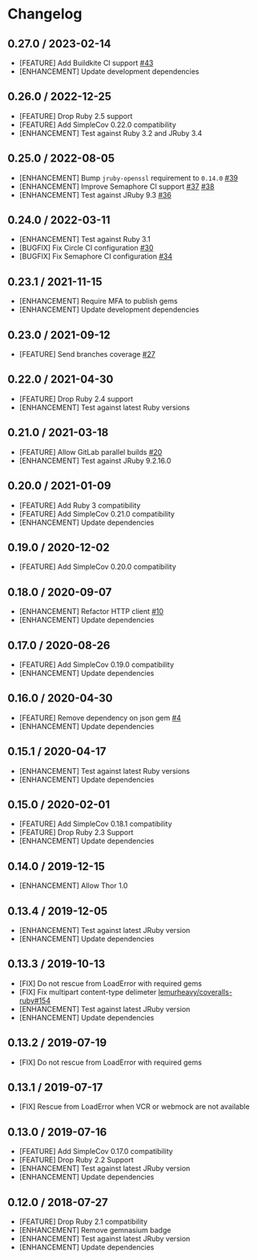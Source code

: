 # Changelog

## 0.27.0 / 2023-02-14

* [FEATURE] Add Buildkite CI support [#43](https://github.com/tagliala/coveralls-ruby-reborn/pull/43)
* [ENHANCEMENT] Update development dependencies

## 0.26.0 / 2022-12-25

* [FEATURE] Drop Ruby 2.5 support
* [FEATURE] Add SimpleCov 0.22.0 compatibility
* [ENHANCEMENT] Test against Ruby 3.2 and JRuby 3.4

## 0.25.0 / 2022-08-05

* [ENHANCEMENT] Bump `jruby-openssl` requirement to `0.14.0` [#39](https://github.com/tagliala/coveralls-ruby-reborn/pull/39)
* [ENHANCEMENT] Improve Semaphore CI support [#37](https://github.com/tagliala/coveralls-ruby-reborn/pull/37) [#38](https://github.com/tagliala/coveralls-ruby-reborn/pull/38)
* [ENHANCEMENT] Test against JRuby 9.3 [#36](https://github.com/tagliala/coveralls-ruby-reborn/pull/36)

## 0.24.0 / 2022-03-11

* [ENHANCEMENT] Test against Ruby 3.1
* [BUGFIX] Fix Circle CI configuration [#30](https://github.com/tagliala/coveralls-ruby-reborn/issues/30)
* [BUGFIX] Fix Semaphore CI configuration [#34](https://github.com/tagliala/coveralls-ruby-reborn/pull/34)

## 0.23.1 / 2021-11-15

* [ENHANCEMENT] Require MFA to publish gems
* [ENHANCEMENT] Update development dependencies

## 0.23.0 / 2021-09-12

* [FEATURE] Send branches coverage [#27](https://github.com/tagliala/coveralls-ruby-reborn/pull/27)

## 0.22.0 / 2021-04-30

* [FEATURE] Drop Ruby 2.4 support
* [ENHANCEMENT] Test against latest Ruby versions

## 0.21.0 / 2021-03-18

* [FEATURE] Allow GitLab parallel builds [#20](https://github.com/tagliala/coveralls-ruby-reborn/pull/20)
* [ENHANCEMENT] Test against JRuby 9.2.16.0

## 0.20.0 / 2021-01-09

* [FEATURE] Add Ruby 3 compatibility
* [FEATURE] Add SimpleCov 0.21.0 compatibility
* [ENHANCEMENT] Update dependencies

## 0.19.0 / 2020-12-02

* [FEATURE] Add SimpleCov 0.20.0 compatibility

## 0.18.0 / 2020-09-07

* [ENHANCEMENT] Refactor HTTP client [#10](https://github.com/tagliala/coveralls-ruby-reborn/pull/10)
* [ENHANCEMENT] Update dependencies

## 0.17.0 / 2020-08-26

* [FEATURE] Add SimpleCov 0.19.0 compatibility
* [ENHANCEMENT] Update dependencies

## 0.16.0 / 2020-04-30

* [FEATURE] Remove dependency on json gem [#4](https://github.com/tagliala/coveralls-ruby-reborn/pull/4)
* [ENHANCEMENT] Update dependencies

## 0.15.1 / 2020-04-17

* [ENHANCEMENT] Test against latest Ruby versions
* [ENHANCEMENT] Update dependencies

## 0.15.0 / 2020-02-01

* [FEATURE] Add SimpleCov 0.18.1 compatibility
* [FEATURE] Drop Ruby 2.3 Support
* [ENHANCEMENT] Update dependencies

## 0.14.0 / 2019-12-15

* [ENHANCEMENT] Allow Thor 1.0

## 0.13.4 / 2019-12-05

* [ENHANCEMENT] Test against latest JRuby version
* [ENHANCEMENT] Update dependencies

## 0.13.3 / 2019-10-13

* [FIX] Do not rescue from LoadError with required gems
* [FIX] Fix multipart content-type delimeter [lemurheavy/coveralls-ruby#154](https://github.com/lemurheavy/coveralls-ruby/pull/154)
* [ENHANCEMENT] Test against latest JRuby version
* [ENHANCEMENT] Update dependencies

## 0.13.2 / 2019-07-19

* [FIX] Do not rescue from LoadError with required gems

## 0.13.1 / 2019-07-17

* [FIX] Rescue from LoadError when VCR or webmock are not available

## 0.13.0 / 2019-07-16

* [FEATURE] Add SimpleCov 0.17.0 compatibility
* [FEATURE] Drop Ruby 2.2 Support
* [ENHANCEMENT] Test against latest JRuby version
* [ENHANCEMENT] Update dependencies

## 0.12.0 / 2018-07-27

* [FEATURE] Drop Ruby 2.1 compatibility
* [ENHANCEMENT] Remove gemnasium badge
* [ENHANCEMENT] Test against latest JRuby version
* [ENHANCEMENT] Update dependencies
